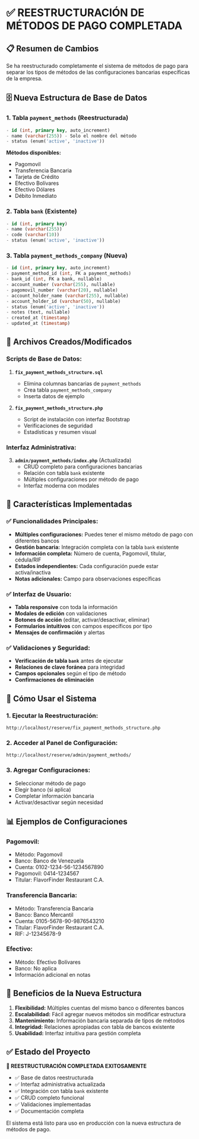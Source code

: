 # ✅ REESTRUCTURACIÓN DE MÉTODOS DE PAGO COMPLETADA

## 📋 **Resumen de Cambios**

Se ha reestructurado completamente el sistema de métodos de pago para separar los tipos de métodos de las configuraciones bancarias específicas de la empresa.

## 🗄️ **Nueva Estructura de Base de Datos**

### **1. Tabla `payment_methods` (Reestructurada)**
```sql
- id (int, primary key, auto_increment)
- name (varchar(255)) - Solo el nombre del método
- status (enum('active', 'inactive'))
```

**Métodos disponibles:**
- Pagomovil
- Transferencia Bancaria
- Tarjeta de Crédito
- Efectivo Bolívares
- Efectivo Dólares
- Débito Inmediato

### **2. Tabla `bank` (Existente)**
```sql
- id (int, primary key)
- name (varchar(255))
- code (varchar(10))
- status (enum('active', 'inactive'))
```

### **3. Tabla `payment_methods_company` (Nueva)**
```sql
- id (int, primary key, auto_increment)
- payment_method_id (int, FK a payment_methods)
- bank_id (int, FK a bank, nullable)
- account_number (varchar(255), nullable)
- pagomovil_number (varchar(20), nullable)
- account_holder_name (varchar(255), nullable)
- account_holder_id (varchar(50), nullable)
- status (enum('active', 'inactive'))
- notes (text, nullable)
- created_at (timestamp)
- updated_at (timestamp)
```

## 🔧 **Archivos Creados/Modificados**

### **Scripts de Base de Datos:**
1. **`fix_payment_methods_structure.sql`**
   - Elimina columnas bancarias de `payment_methods`
   - Crea tabla `payment_methods_company`
   - Inserta datos de ejemplo

2. **`fix_payment_methods_structure.php`**
   - Script de instalación con interfaz Bootstrap
   - Verificaciones de seguridad
   - Estadísticas y resumen visual

### **Interfaz Administrativa:**
3. **`admin/payment_methods/index.php`** (Actualizada)
   - CRUD completo para configuraciones bancarias
   - Relación con tabla `bank` existente
   - Múltiples configuraciones por método de pago
   - Interfaz moderna con modales

## 🎯 **Características Implementadas**

### **✅ Funcionalidades Principales:**
- **Múltiples configuraciones:** Puedes tener el mismo método de pago con diferentes bancos
- **Gestión bancaria:** Integración completa con la tabla `bank` existente
- **Información completa:** Número de cuenta, Pagomovil, titular, cédula/RIF
- **Estados independientes:** Cada configuración puede estar activa/inactiva
- **Notas adicionales:** Campo para observaciones específicas

### **✅ Interfaz de Usuario:**
- **Tabla responsive** con toda la información
- **Modales de edición** con validaciones
- **Botones de acción** (editar, activar/desactivar, eliminar)
- **Formularios intuitivos** con campos específicos por tipo
- **Mensajes de confirmación** y alertas

### **✅ Validaciones y Seguridad:**
- **Verificación de tabla `bank`** antes de ejecutar
- **Relaciones de clave foránea** para integridad
- **Campos opcionales** según el tipo de método
- **Confirmaciones de eliminación**

## 🚀 **Cómo Usar el Sistema**

### **1. Ejecutar la Reestructuración:**
```
http://localhost/reserve/fix_payment_methods_structure.php
```

### **2. Acceder al Panel de Configuración:**
```
http://localhost/reserve/admin/payment_methods/
```

### **3. Agregar Configuraciones:**
- Seleccionar método de pago
- Elegir banco (si aplica)
- Completar información bancaria
- Activar/desactivar según necesidad

## 📊 **Ejemplos de Configuraciones**

### **Pagomovil:**
- Método: Pagomovil
- Banco: Banco de Venezuela
- Cuenta: 0102-1234-56-1234567890
- Pagomovil: 0414-1234567
- Titular: FlavorFinder Restaurant C.A.

### **Transferencia Bancaria:**
- Método: Transferencia Bancaria
- Banco: Banco Mercantil
- Cuenta: 0105-5678-90-9876543210
- Titular: FlavorFinder Restaurant C.A.
- RIF: J-12345678-9

### **Efectivo:**
- Método: Efectivo Bolívares
- Banco: No aplica
- Información adicional en notas

## 🔄 **Beneficios de la Nueva Estructura**

1. **Flexibilidad:** Múltiples cuentas del mismo banco o diferentes bancos
2. **Escalabilidad:** Fácil agregar nuevos métodos sin modificar estructura
3. **Mantenimiento:** Información bancaria separada de tipos de métodos
4. **Integridad:** Relaciones apropiadas con tabla de bancos existente
5. **Usabilidad:** Interfaz intuitiva para gestión completa

## ✅ **Estado del Proyecto**

**🎉 REESTRUCTURACIÓN COMPLETADA EXITOSAMENTE**

- ✅ Base de datos reestructurada
- ✅ Interfaz administrativa actualizada
- ✅ Integración con tabla `bank` existente
- ✅ CRUD completo funcional
- ✅ Validaciones implementadas
- ✅ Documentación completa

El sistema está listo para uso en producción con la nueva estructura de métodos de pago.
